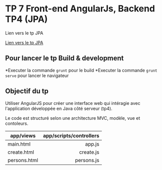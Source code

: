 # TP 7 Front-end AngularJs, Backend TP4 (JPA)

Lien vers le  tp JPA 

[Lien vers le  tp JPA](https://github.com/TPSIRAtmaniEspinasse/JPA)

## Pour lancer le tp Build & development

*Executer la commande  `grunt` pour  le build
*Executer la commande `grunt serve` pour lancer le navigateur

## Objectif du tp

Utiliser AngularJS pour créer une interface web qui intéragie avec l'application développée en Java côté serveur (tp4).

Le code est structuré selon une architecture MVC, modèle, vue et contoleurs.


| app/views     | app/scripts/controllers  | 
| ------------- | -----------------------: | 
| main.html     |      app.js              |     
| create.html   |   create.js              |      
| persons.html  |  persons.js              |      
